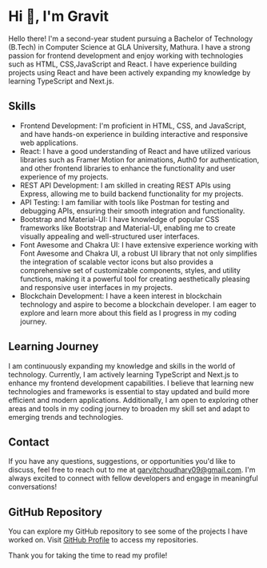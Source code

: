 # Hi 👋, I'm Gravit

Hello there! I'm a second-year student pursuing a Bachelor of Technology (B.Tech) in Computer Science at GLA University, Mathura. I have a strong passion for frontend development and enjoy working with technologies such as HTML, CSS,JavaScript and React. I have experience building projects using React and have been actively expanding my knowledge by learning TypeScript and Next.js.

## Skills

- Frontend Development: I'm proficient in HTML, CSS, and JavaScript, and have hands-on experience in building interactive and responsive web applications.
- React: I have a good understanding of React and have utilized various libraries such as Framer Motion for animations, Auth0 for authentication, and other frontend libraries to enhance the functionality and user experience of my projects.
- REST API Development: I am skilled in creating REST APIs using Express, allowing me to build backend functionality for my projects.
- API Testing: I am familiar with tools like Postman for testing and debugging APIs, ensuring their smooth integration and functionality.
- Bootstrap and Material-UI: I have knowledge of popular CSS frameworks like Bootstrap and Material-UI, enabling me to create visually appealing and well-structured user interfaces.
- Font Awesome and Chakra UI: I have extensive experience working with Font Awesome and Chakra UI, a robust UI library that not only simplifies the integration of scalable vector icons but also provides a comprehensive set of customizable components, styles, and utility functions, making it a powerful tool for creating aesthetically pleasing and responsive user interfaces in my projects.
- Blockchain Development: I have a keen interest in blockchain technology and aspire to become a blockchain developer. I am eager to explore and learn more about this field as I progress in my coding journey.

## Learning Journey

I am continuously expanding my knowledge and skills in the world of technology. Currently, I am actively learning TypeScript and Next.js to enhance my frontend development capabilities. I believe that learning new technologies and frameworks is essential to stay updated and build more efficient and modern applications. Additionally, I am open to exploring other areas and tools in my coding journey to broaden my skill set and adapt to emerging trends and technologies.

## Contact

If you have any questions, suggestions, or opportunities you'd like to discuss, feel free to reach out to me at garvitchoudhary09@gmail.com. I'm always excited to connect with fellow developers and engage in meaningful conversations!

## GitHub Repository

You can explore my GitHub repository to see some of the projects I have worked on. Visit [GitHub Profile](https://github.com/gravit09) to access my repositories.

Thank you for taking the time to read my profile!
